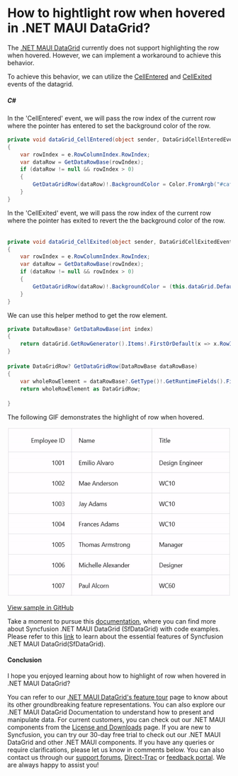 # How to hightlight row when hovered in .NET MAUI DataGrid?

The [.NET MAUI DataGrid](https://www.syncfusion.com/maui-controls/maui-datagrid) currently does not support highlighting the row when hovered. However, we can implement a workaround to achieve this behavior.

To achieve this behavior, we can utilize the [CellEntered](https://help.syncfusion.com/maui/datagrid/grid-events#cellentered-event) and [CellExited](https://help.syncfusion.com/maui/datagrid/grid-events#cellexited-event) events of the datagrid.
##### C#

In the 'CellEntered' event, we will pass the row index of the current row where the pointer has entered to set the background color of the row.
```C#
private void dataGrid_CellEntered(object sender, DataGridCellEnteredEventArgs e)
{
    var rowIndex = e.RowColumnIndex.RowIndex;
    var dataRow = GetDataRowBase(rowIndex);
    if (dataRow != null && rowIndex > 0)
    {
        GetDataGridRow(dataRow)!.BackgroundColor = Color.FromArgb("#caf0f8");
    }
}
```

In the 'CellExited' event, we will pass the row index of the current row where the pointer has exited to revert the the background color of the row.
```C#

private void dataGrid_CellExited(object sender, DataGridCellExitedEventArgs e)
{
    var rowIndex = e.RowColumnIndex.RowIndex;
    var dataRow = GetDataRowBase(rowIndex);
    if (dataRow != null && rowIndex > 0)
    {
        GetDataGridRow(dataRow)!.BackgroundColor = (this.dataGrid.DefaultStyle.RowBackground as SolidColorBrush)!.Color;
    }
}
```
We can use this helper method to get the row element.
```C#
private DataRowBase? GetDataRowBase(int index)
{
    return dataGrid.GetRowGenerator().Items!.FirstOrDefault(x => x.RowIndex == index);
}

private DataGridRow? GetDataGridRow(DataRowBase dataRowBase)
{
    var wholeRowElement = dataRowBase?.GetType()!.GetRuntimeFields().FirstOrDefault(x => x.Name.Equals("WholeRowElement"))!.GetValue(dataRowBase);
    return wholeRowElement as DataGridRow;

}
```

The following GIF demonstrates the highlight of row when hovered.

![DataGrid with DataGridCell Color](SfDataGrid_Row_Hightlight.gif)

[View sample in GitHub](https://github.com/SyncfusionExamples/How-to-hightlight-row-when-hovered-in-MAUI-DataGrid/tree/master)

Take a moment to pursue this [documentation](https://help.syncfusion.com/maui/datagrid/overview), where you can find more about Syncfusion .NET MAUI DataGrid (SfDataGrid) with code examples.
Please refer to this [link](https://www.syncfusion.com/maui-controls/maui-datagrid) to learn about the essential features of Syncfusion .NET MAUI DataGrid(SfDataGrid).

#### Conclusion
I hope you enjoyed learning about how to highlight of row when hovered in .NET MAUI DataGrid?

You can refer to our [.NET MAUI DataGrid's feature tour](https://www.syncfusion.com/maui-controls/maui-datagrid) page to know about its other groundbreaking feature representations. You can also explore our .NET MAUI DataGrid Documentation to understand how to present and manipulate data.
For current customers, you can check out our .NET MAUI components from the [License and Downloads](https://www.syncfusion.com/account/downloads) page. If you are new to Syncfusion, you can try our 30-day free trial to check out our .NET MAUI DataGrid and other .NET MAUI components.
If you have any queries or require clarifications, please let us know in comments below. You can also contact us through our [support forums](https://www.syncfusion.com/forums), [Direct-Trac](https://support.syncfusion.com/account/login?ReturnUrl=%2Faccount%2Fconnect%2Fauthorize%2Fcallback%3Fclient_id%3Dc54e52f3eb3cde0c3f20474f1bc179ed%26redirect_uri%3Dhttps%253A%252F%252Fsupport.syncfusion.com%252Fagent%252Flogincallback%26response_type%3Dcode%26scope%3Dopenid%2520profile%2520agent.api%2520integration.api%2520offline_access%2520kb.api%26state%3D8db41f98953a4d9ba40407b150ad4cf2%26code_challenge%3DvwHoT64z2h21eP_A9g7JWtr3vp3iPrvSjfh5hN5C7IE%26code_challenge_method%3DS256%26response_mode%3Dquery) or [feedback portal](https://www.syncfusion.com/feedback/maui?control=sfdatagrid). We are always happy to assist you!